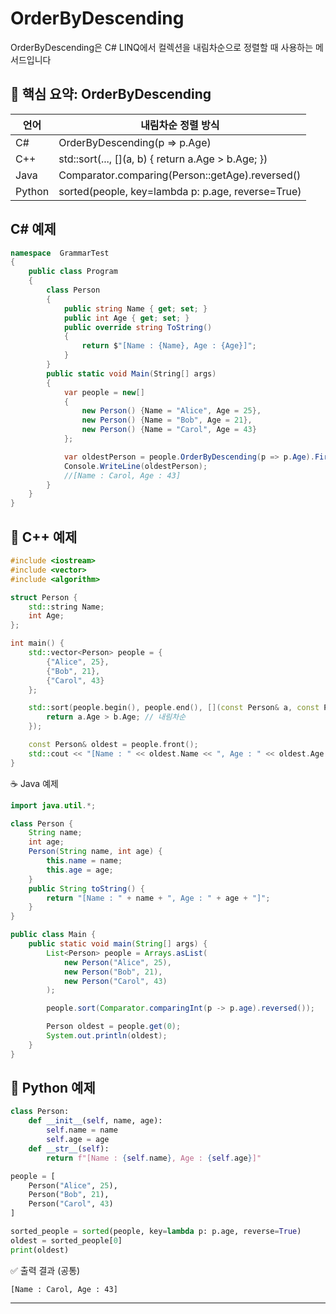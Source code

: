 # OrderByDescending
OrderByDescending은 C# LINQ에서 컬렉션을 내림차순으로 정렬할 때 사용하는 메서드입니다


## 🧠 핵심 요약: OrderByDescending
| 언어   | 내림차순 정렬 방식                                            |
|--------|---------------------------------------------------------------|
| C#     | OrderByDescending(p => p.Age)                                 |
| C++    | std::sort(..., [](a, b) { return a.Age > b.Age; })            |
| Java   | Comparator.comparing(Person::getAge).reversed()              |
| Python | sorted(people, key=lambda p: p.age, reverse=True)            |


## C#  예제
```csharp
namespace  GrammarTest
{
    public class Program
    {
        class Person
        {
            public string Name { get; set; }
            public int Age { get; set; }
            public override string ToString()
            {
                return $"[Name : {Name}, Age : {Age}]";
            }
        }
        public static void Main(String[] args)
        {
            var people = new[]
            {
                new Person() {Name = "Alice", Age = 25},
                new Person() {Name = "Bob", Age = 21},
                new Person() {Name = "Carol", Age = 43}
            };

            var oldestPerson = people.OrderByDescending(p => p.Age).First();
            Console.WriteLine(oldestPerson);
            //[Name : Carol, Age : 43]
        }
    }
}

```


## 🧩 C++ 예제
```cpp
#include <iostream>
#include <vector>
#include <algorithm>

struct Person {
    std::string Name;
    int Age;
};

int main() {
    std::vector<Person> people = {
        {"Alice", 25},
        {"Bob", 21},
        {"Carol", 43}
    };

    std::sort(people.begin(), people.end(), [](const Person& a, const Person& b) {
        return a.Age > b.Age; // 내림차순
    });

    const Person& oldest = people.front();
    std::cout << "[Name : " << oldest.Name << ", Age : " << oldest.Age << "]" << std::endl;
}

```



☕ Java 예제
```java
import java.util.*;

class Person {
    String name;
    int age;
    Person(String name, int age) {
        this.name = name;
        this.age = age;
    }
    public String toString() {
        return "[Name : " + name + ", Age : " + age + "]";
    }
}

public class Main {
    public static void main(String[] args) {
        List<Person> people = Arrays.asList(
            new Person("Alice", 25),
            new Person("Bob", 21),
            new Person("Carol", 43)
        );

        people.sort(Comparator.comparingInt(p -> p.age).reversed());

        Person oldest = people.get(0);
        System.out.println(oldest);
    }
}

```

## 🐍 Python 예제
```python
class Person:
    def __init__(self, name, age):
        self.name = name
        self.age = age
    def __str__(self):
        return f"[Name : {self.name}, Age : {self.age}]"

people = [
    Person("Alice", 25),
    Person("Bob", 21),
    Person("Carol", 43)
]

sorted_people = sorted(people, key=lambda p: p.age, reverse=True)
oldest = sorted_people[0]
print(oldest)
```


✅ 출력 결과 (공통)
```
[Name : Carol, Age : 43]
```
----





